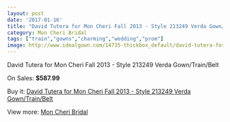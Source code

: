 ```yaml
---
layout: post
date: '2017-01-16'
title: "David Tutera for Mon Cheri Fall 2013 - Style 213249 Verda Gown/Train/Belt"
category: Mon Cheri Bridal
tags: ["train","gowns","charming","wedding","prom"]
image: http://www.idealgown.com/14735-thickbox_default/david-tutera-for-mon-cheri-fall-2013-style-213249-verda-gown-train-belt.jpg
---
```

David Tutera for Mon Cheri Fall 2013 - Style 213249 Verda Gown/Train/Belt

On Sales: **$587.99**
<a href="https://www.idealgown.com/en/mon-cheri-bridal/5917-david-tutera-for-mon-cheri-fall-2013-style-213249-verda-gown-train-belt.html"><amp-img layout="responsive" width="600" height="600" src="//www.idealgown.com/14735-thickbox_default/david-tutera-for-mon-cheri-fall-2013-style-213249-verda-gown-train-belt.jpg" alt="David Tutera for Mon Cheri Fall 2013 - Style 213249 Verda Gown/Train/Belt 0" /></a>
<a href="https://www.idealgown.com/en/mon-cheri-bridal/5917-david-tutera-for-mon-cheri-fall-2013-style-213249-verda-gown-train-belt.html"><amp-img layout="responsive" width="600" height="600" src="//www.idealgown.com/14737-thickbox_default/david-tutera-for-mon-cheri-fall-2013-style-213249-verda-gown-train-belt.jpg" alt="David Tutera for Mon Cheri Fall 2013 - Style 213249 Verda Gown/Train/Belt 1" /></a>
<a href="https://www.idealgown.com/en/mon-cheri-bridal/5917-david-tutera-for-mon-cheri-fall-2013-style-213249-verda-gown-train-belt.html"><amp-img layout="responsive" width="600" height="600" src="//www.idealgown.com/14736-thickbox_default/david-tutera-for-mon-cheri-fall-2013-style-213249-verda-gown-train-belt.jpg" alt="David Tutera for Mon Cheri Fall 2013 - Style 213249 Verda Gown/Train/Belt 2" /></a>

Buy it: [David Tutera for Mon Cheri Fall 2013 - Style 213249 Verda Gown/Train/Belt](https://www.idealgown.com/en/mon-cheri-bridal/5917-david-tutera-for-mon-cheri-fall-2013-style-213249-verda-gown-train-belt.html "David Tutera for Mon Cheri Fall 2013 - Style 213249 Verda Gown/Train/Belt")

View more: [Mon Cheri Bridal](https://www.idealgown.com/en/88-mon-cheri-bridal "Mon Cheri Bridal")